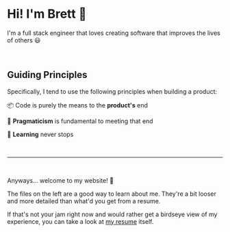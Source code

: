 # Hi! I'm Brett 👋

I'm a full stack engineer that loves creating software that improves the lives of others 😃

<br />

## Guiding Principles

Specifically, I tend to use the following principles when building a product:

<p>
  <span style={{ marginRight: "6px" }}>📦</span>
  Code is purely the means to the <strong>product's</strong> end
</p>

<p>
  <span style={{ marginRight: "6px" }}>🤔</span>
  <strong>Pragmaticism</strong> is fundamental to meeting that end
  <br />
</p>

<p>
  <span style={{ marginRight: "6px" }}>📝</span>
  <strong>Learning</strong> never stops
</p>

<br />
<hr />
<br />

Anyways... welcome to my website! 🙂

The files on the left are a good way to learn about me. They're a bit looser and more detailed than what'd you get from a resume.

If that's not your jam right now and would rather get a birdseye view of my experience, you can take a look at <a href="/assets/brett-abramczyk.pdf" target="_blank">my resume</a> itself.

